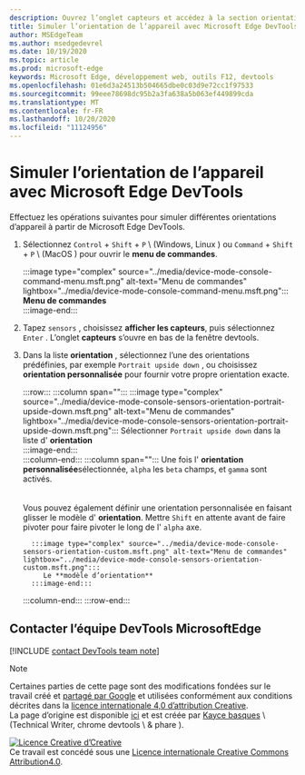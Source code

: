 ```yaml
---
description: Ouvrez l’onglet capteurs et accédez à la section orientation.
title: Simuler l’orientation de l’appareil avec Microsoft Edge DevTools
author: MSEdgeTeam
ms.author: msedgedevrel
ms.date: 10/19/2020
ms.topic: article
ms.prod: microsoft-edge
keywords: Microsoft Edge, développement web, outils F12, devtools
ms.openlocfilehash: 01e6d3a24513b504665dbe0c03d9e72cc1f97533
ms.sourcegitcommit: 99eee78698dc95b2a3fa638a5b063ef449899cda
ms.translationtype: MT
ms.contentlocale: fr-FR
ms.lasthandoff: 10/20/2020
ms.locfileid: "11124956"
---
```

<!-- Copyright Kayce Basques 

   Licensed under the Apache License, Version 2.0 (the "License");
   you may not use this file except in compliance with the License.
   You may obtain a copy of the License at

       https://www.apache.org/licenses/LICENSE-2.0

   Unless required by applicable law or agreed to in writing, software
   distributed under the License is distributed on an "AS IS" BASIS,
   WITHOUT WARRANTIES OR CONDITIONS OF ANY KIND, either express or implied.
   See the License for the specific language governing permissions and
   limitations under the License.  -->

# Simuler l’orientation de l’appareil avec Microsoft Edge DevTools  

Effectuez les opérations suivantes pour simuler différentes orientations d’appareil à partir de Microsoft Edge DevTools.  

<!--todo: update device orientation section when available -->  

1.  Sélectionnez `Control` + `Shift` + `P` \ (Windows, Linux \) ou `Command` + `Shift` + `P` \ (MacOS \) pour ouvrir le **menu de commandes**.  
    
    :::image type="complex" source="../media/device-mode-console-command-menu.msft.png" alt-text="Menu de commandes" lightbox="../media/device-mode-console-command-menu.msft.png":::
       **Menu de commandes**  
    :::image-end:::  
    
1.  Tapez `sensors` , choisissez **afficher les capteurs**, puis sélectionnez `Enter` .  L’onglet **capteurs** s’ouvre en bas de la fenêtre devtools.  
1.  Dans la liste **orientation** , sélectionnez l’une des orientations prédéfinies, par exemple `Portrait upside down` , ou choisissez **orientation personnalisée** pour fournir votre propre orientation exacte.  
    
    :::row:::
       :::column span="":::
          :::image type="complex" source="../media/device-mode-console-sensors-orientation-portrait-upside-down.msft.png" alt-text="Menu de commandes" lightbox="../media/device-mode-console-sensors-orientation-portrait-upside-down.msft.png":::
             Sélectionner `Portrait upside down` dans la liste d' **orientation**  
          :::image-end:::  
       :::column-end:::
       :::column span="":::
          Une fois l' **orientation personnalisée**sélectionnée, `alpha` les `beta` champs, et `gamma` sont activés.  
          <!--See [Alpha][alpha], [Beta][beta], and [Gamma][gamma] to understand how each axis works.  -->  
          <!--todo: update links to alpha, beta, and gamma section when available -->  
          Vous pouvez également définir une orientation personnalisée en faisant glisser le modèle d' **orientation**.  Mettre `Shift` en attente avant de faire pivoter pour faire pivoter le long de l' `alpha` axe.  
          
          :::image type="complex" source="../media/device-mode-console-sensors-orientation-custom.msft.png" alt-text="Menu de commandes" lightbox="../media/device-mode-console-sensors-orientation-custom.msft.png":::
             Le **modèle d’orientation**  
          :::image-end:::  
       :::column-end:::
    :::row-end:::
    
## Contacter l’équipe DevTools MicrosoftEdge  

[!INCLUDE [contact DevTools team note](../includes/contact-devtools-team-note.md)]  

<!-- links -->  

<!--[WebFundamentasNativeHardwareDeviceOrientationIndex]: /web/fundamentals/native-hardware/device-orientation/index "Device Orientation & Motion"  -->  
<!--[WebFundamentasNativeHardwareDeviceOrientationIndexAlpha]: /web/fundamentals/native-hardware/device-orientation/index#alpha "Alpha - Device Orientation & Motion"  -->  
<!--[WebFundamentasNativeHardwareDeviceOrientationIndexBeta]: /web/fundamentals/native-hardware/device-orientation/index#beta "Beta - Device Orientation & Motion"  -->  
<!--[WebFundamentasNativeHardwareDeviceOrientationIndexGamma]: /web/fundamentals/native-hardware/device-orientation/index#gamma "Gamma - Device Orientation & Motion"  -->  

> [!NOTE]
> Certaines parties de cette page sont des modifications fondées sur le travail créé et [partagé par Google][GoogleSitePolicies] et utilisées conformément aux conditions décrites dans la [licence internationale 4,0 d’attribution Creative][CCA4IL].  
> La page d’origine est disponible [ici](https://developers.google.com/web/tools/chrome-devtools/device-mode/orientation) et est créée par [Kayce basques][KayceBasques] \ (Technical Writer, chrome devtools \ & phare \).  

[![Licence Creative d’Creative][CCby4Image]][CCA4IL]  
Ce travail est concédé sous une [Licence internationale Creative Commons Attribution4.0][CCA4IL].  

[CCA4IL]: https://creativecommons.org/licenses/by/4.0  
[CCby4Image]: https://i.creativecommons.org/l/by/4.0/88x31.png  
[GoogleSitePolicies]: https://developers.google.com/terms/site-policies  
[KayceBasques]: https://developers.google.com/web/resources/contributors/kaycebasques  
